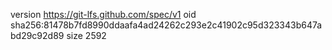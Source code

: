version https://git-lfs.github.com/spec/v1
oid sha256:81478b7fd8990ddaafa4ad24262c293e2c41902c95d323343b647abd29c92d89
size 2592
